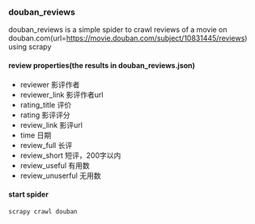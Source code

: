 ### douban_reviews 

douban_reviews is a simple spider to crawl reviews of a movie on douban.com(url=https://movie.douban.com/subject/10831445/reviews) using scrapy

#### review properties(the results in douban_reviews.json)
* reviewer 影评作者
* reviewer_link 影评作者url
* rating_title	评价
* rating	影评评分
* review_link	影评url	
* time	日期	
* review_full	长评
* review_short	短评，200字以内	
* review_useful	有用数
* review_unuserful	无用数

#### start spider
`scrapy crawl douban`




